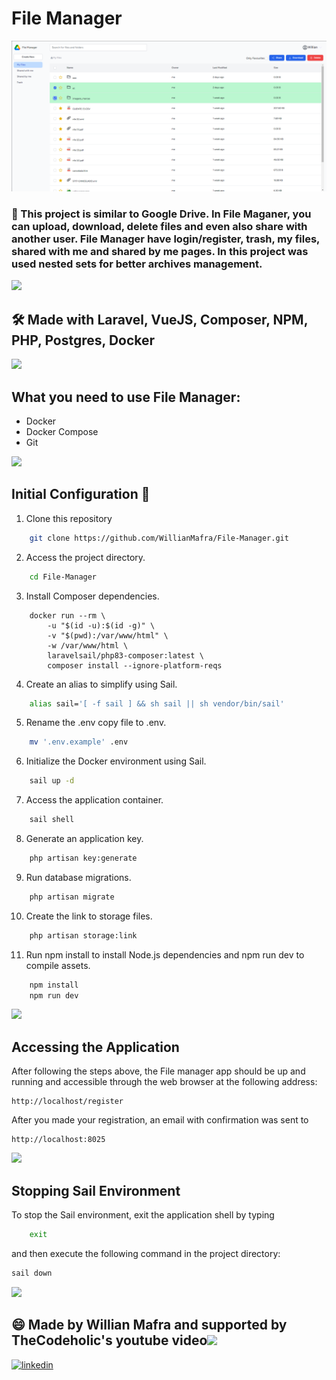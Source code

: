 # File Manager 
<img src="file-manager.png">

### 📝 This project is similar to Google Drive. In File Maganer, you can upload, download, delete files and even also share with another user. File Manager have login/register, trash, my files, shared with me and shared by me pages. In this project was used nested sets for better archives management. 
<img src="https://user-images.githubusercontent.com/73097560/115834477-dbab4500-a447-11eb-908a-139a6edaec5c.gif">

## 🛠️ Made with Laravel, VueJS, Composer, NPM, PHP, Postgres, Docker
<img src="https://user-images.githubusercontent.com/73097560/115834477-dbab4500-a447-11eb-908a-139a6edaec5c.gif">

## What you need to use File Manager:

- Docker
- Docker Compose
- Git

<img src="https://user-images.githubusercontent.com/73097560/115834477-dbab4500-a447-11eb-908a-139a6edaec5c.gif">

## Initial Configuration 🚀

1. Clone this repository
   
```bash
    git clone https://github.com/WillianMafra/File-Manager.git
```

2. Access the project directory.

``` bash
    cd File-Manager
```

3. Install Composer dependencies.

```docker
    docker run --rm \
        -u "$(id -u):$(id -g)" \
        -v "$(pwd):/var/www/html" \
        -w /var/www/html \
        laravelsail/php83-composer:latest \
        composer install --ignore-platform-reqs
```
4. Create an alias to simplify using Sail.

```bash
    alias sail='[ -f sail ] && sh sail || sh vendor/bin/sail'
```

5. Rename the .env copy file to .env.

```bash
    mv '.env.example' .env
```

6. Initialize the Docker environment using Sail.

```bash
    sail up -d
```

7. Access the application container.

```bash
    sail shell
```
8. Generate an application key.
   
```bash
    php artisan key:generate
```

9. Run database migrations.
    
```bash
    php artisan migrate
```

10. Create the link to storage files.
    
```bash
    php artisan storage:link
```

11.  Run npm install to install Node.js dependencies and npm run dev to compile assets.
```bash
    npm install
    npm run dev
```
<img src="https://user-images.githubusercontent.com/73097560/115834477-dbab4500-a447-11eb-908a-139a6edaec5c.gif">

## Accessing the Application

After following the steps above, the File manager app should be up and running and accessible through the web browser at the following address:

```
http://localhost/register
```

After you made your registration, an email with confirmation was sent to
```
http://localhost:8025
```
<img src="https://user-images.githubusercontent.com/73097560/115834477-dbab4500-a447-11eb-908a-139a6edaec5c.gif">

## Stopping Sail Environment

To stop the Sail environment, exit the application shell by typing

```bash
    exit
```
and then execute the following command in the project directory:

```bash
sail down
```
<img src="https://user-images.githubusercontent.com/73097560/115834477-dbab4500-a447-11eb-908a-139a6edaec5c.gif">

## 😄 Made by Willian Mafra and supported by TheCodeholic's youtube video<img src="https://user-images.githubusercontent.com/73097560/115834477-dbab4500-a447-11eb-908a-139a6edaec5c.gif">

<a href="https://linkedin.com/in/willnmafra" target="_blank">
<img src="https://img.shields.io/badge/linkedin:  willnmafra-%2300acee.svg?color=405DE6&style=for-the-badge&logo=linkedin&logoColor=white" alt=linkedin style="margin-bottom: 5px;"/>
</a><br>
</a>

